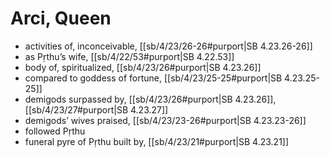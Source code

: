 # Arci, Queen

* activities of, inconceivable, [[sb/4/23/26-26#purport|SB 4.23.26-26]]
* as Pṛthu’s wife, [[sb/4/22/53#purport|SB 4.22.53]]
* body of, spiritualized, [[sb/4/23/26#purport|SB 4.23.26]]
* compared to goddess of fortune, [[sb/4/23/25-25#purport|SB 4.23.25-25]]
* demigods surpassed by, [[sb/4/23/26#purport|SB 4.23.26]], [[sb/4/23/27#purport|SB 4.23.27]]
* demigods’ wives praised, [[sb/4/23/23-26#purport|SB 4.23.23-26]]
* followed Pṛthu 
* funeral pyre of Pṛthu built by, [[sb/4/23/21#purport|SB 4.23.21]]
